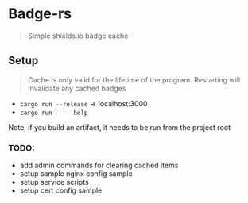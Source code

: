 # Badge-rs

> Simple shields.io badge cache

## Setup

> Cache is only valid for the lifetime of the program. Restarting will invalidate any cached badges

* `cargo run --release` -> localhost:3000
* `cargo run -- --help`

Note, if you build an artifact, it needs to be run from the project root


### TODO:

* add admin commands for clearing cached items
* setup sample nginx config sample
* setup service scripts
* setup cert config sample

